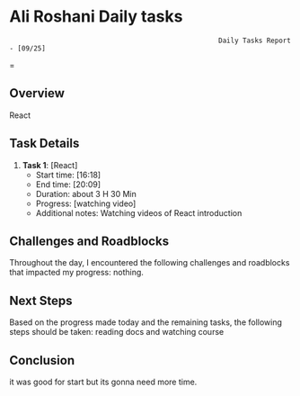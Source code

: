 # Ali Roshani Daily tasks
                                                        Daily Tasks Report - [09/25]
 =
## Overview

React
 
## Task Details

1. **Task 1**: [React]
   - Start time: [16:18]
   - End time: [20:09]
   - Duration:  about 3 H 30 Min
   - Progress: [watching video]
   - Additional notes: Watching videos of React introduction 
  
  
## Challenges and Roadblocks

Throughout the day, I encountered the following challenges and roadblocks that impacted my progress:
nothing.


## Next Steps

Based on the progress made today and the remaining tasks, the following steps should be taken:
reading docs and watching course


## Conclusion
it was good for start but its gonna need more time.
